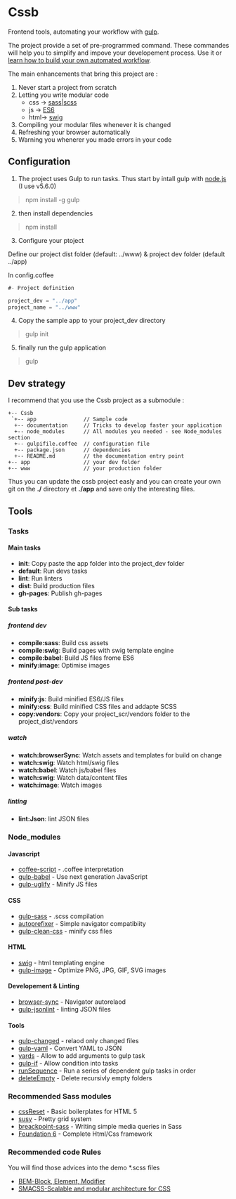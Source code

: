 # Cssb

Frontend tools, automating your workflow with [gulp](http://gulpjs.com/).

The project provide a set of pre-programmed command. These commandes will help you to simplify and impove your developement process. Use it or [learn how to build your own automated workflow](https://github.com/xNok/Cssb/blob/master/documentation/gulp_automated_workflow.md).

The main enhancements that bring this project are :

1. Never start a project from scratch
2. Letting you write modular code
    * css -> [sass|scss](http://sass-lang.com/)
    * js  -> [ES6](https://babeljs.io/)
    * html-> [swig](http://paularmstrong.github.io/swig/)
3. Compiling your modular files whenever it is changed
4. Refreshing your browser automatically
5. Warning you whenerer you made errors in your code

## Configuration

1. The project uses Gulp to run tasks. Thus start by intall gulp with [node.js](https://nodejs.org/en/) (I use v5.6.0)

> npm install -g gulp

2. then install dependencies

> npm install

3. Configure your ptoject

 Define our project dist folder (default: ../www) & project dev folder (default ../app)

In config.coffee

```javascript
#- Project definition

project_dev = "../app"
project_name = "../www"
```

4. Copy the sample app to your project_dev directory

> gulp init

5. finally run the gulp application

> gulp

## Dev strategy

I recommend that you use the Cssb project as a submodule :

```
+-- Cssb
 `+-- app               // Sample code
  +-- documentation     // Tricks to develop faster your application
  +-- node_modules      // All modules you needed - see Node_modules section
  +-- gulpifile.coffee  // configuration file
  +-- package.json      // dependencies
  +-- README.md         // the documentation entry point
+-- app                 // your dev folder
+-- www                 // your production folder
```

Thus you can update the cssb project easly and you can create your own git on the __./__ directory et __./app__ and save only the interesting files.

## Tools

### Tasks

#### Main tasks
* **init**:      Copy paste the app folder into the project_dev folder
* **default**:   Run devs tasks
* **lint**:      Run linters
* **dist**:      Build production files
* **gh-pages**:  Publish gh-pages

#### Sub tasks

##### frontend dev
* **compile:sass**:         Build css assets
* **compile:swig**:         Build pages with swig template engine
* **compile:babel**:        Build JS files frome ES6
* **minify:image**:        Optimise images

##### frontend post-dev
* **minify:js**:    Build minified ES6/JS files
* **minify:css**:   Build minified CSS files and addapte SCSS
* **copy:vendors**:      Copy your project_scr/vendors folder to the project_dist/vendors

##### watch
* **watch:browserSync**:  Watch assets and templates for build on change
* **watch:swig**:         Watch html/swig files
* **watch:babel**:        Watch js/babel files
* **watch:swig**:         Watch data/content files
* **watch:image**:        Watch images

##### linting
* **lint:Json**:    lint JSON files

### Node_modules

#### Javascript
* [coffee-script](http://coffeescript.org/) - .coffee interpretation
* [gulp-babel](https://www.npmjs.com/package/gulp-babel) - Use next generation JavaScript
* [gulp-uglify](https://www.npmjs.com/package/gulp-uglify) - Minify JS files

#### CSS
* [gulp-sass](http://sass-lang.com/) - .scss compilation
* [autoprefixer](https://css-tricks.com/autoprefixer/) - Simple navigator compatibiity
* [gulp-clean-css](https://github.com/scniro/gulp-clean-css) - minify css files

#### HTML
* [swig](https://www.npmjs.com/package/gulp-swig) - html templating engine
* [gulp-image](https://www.npmjs.com/package/gulp-image) - Optimize PNG, JPG, GIF, SVG images

#### Developement & Linting
* [browser-sync](http://www.browsersync.io/) - Navigator autorelaod
* [gulp-jsonlint](https://www.npmjs.com/package/gulp-jsonlint) - linting JSON files

#### Tools
* [gulp-changed](https://www.npmjs.com/package/gulp-changed) - relaod only changed files
* [gulp-yaml](https://www.npmjs.com/package/gulp-yaml) - Convert YAML to JSON
* [yards](https://www.npmjs.com/package/yargs) - Allow to add arguments to gulp task
* [gulp-if](https://www.npmjs.com/package/gulp-if) - Allow condition into tasks
* [runSequence](https://www.npmjs.com/package/run-sequence) - Run a series of dependent gulp tasks in order
* [deleteEmpty](https://www.npmjs.com/package/delete-empty) - Delete recursivly empty folders

### Recommended Sass modules 

* [cssReset](http://html5doctor.com/html-5-reset-stylesheet/) - Basic boilerplates for HTML 5
* [susy](http://susy.oddbird.net/) - Pretty grid system
* [breackpoint-sass](http://breakpoint-sass.com/) - Writing simple media queries in Sass
* [Foundation 6](http://foundation.zurb.com/sites/docs/) - Complete Html/Css framework

### Recommended code Rules

You will find those advices into the demo *.scss files

* [BEM-Block, Element, Modifier](https://en.bem.info/tutorials/quick-start-static/)
* [SMACSS-Scalable and modular architecture for CSS](https://smacss.com/)
